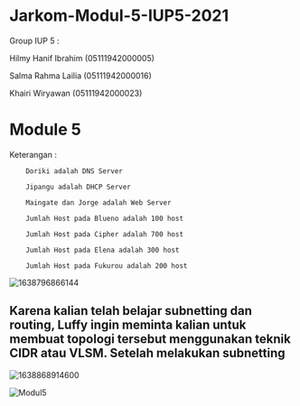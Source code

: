 # Jarkom-Modul-5-IUP5-2021


Group IUP 5 :

Hilmy Hanif Ibrahim (05111942000005)

Salma Rahma Lailia  (05111942000016)

Khairi Wiryawan     (05111942000023)


# Module 5

Keterangan : 	
		
		Doriki adalah DNS Server
		
		Jipangu adalah DHCP Server
		          
		Maingate dan Jorge adalah Web Server
		
		Jumlah Host pada Blueno adalah 100 host
		
		Jumlah Host pada Cipher adalah 700 host
		
		Jumlah Host pada Elena adalah 300 host
		
		Jumlah Host pada Fukurou adalah 200 host

![1638796866144](https://user-images.githubusercontent.com/73702347/145006303-9df4680b-7e1e-4ddf-8420-bdab5afd5e99.jpg)

## Karena kalian telah belajar subnetting dan routing, Luffy ingin meminta kalian untuk membuat topologi tersebut menggunakan teknik CIDR atau VLSM. Setelah melakukan subnetting

![1638868914600](https://user-images.githubusercontent.com/73702347/145006315-3f3aca41-9add-469f-b4a8-9c85b82b081a.jpg)

![Modul5](https://user-images.githubusercontent.com/73702347/145011901-fa62bfbd-59c0-48e5-b085-bd92cbad38e8.jpeg)
